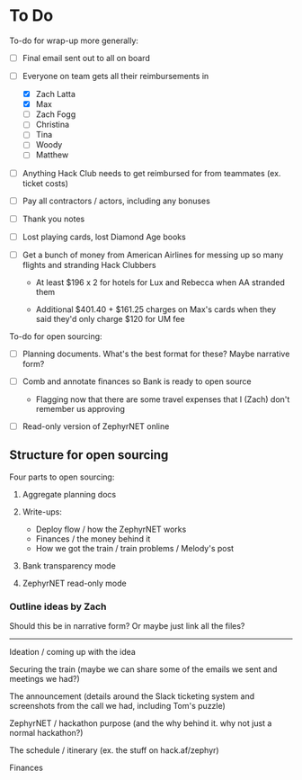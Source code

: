 # To Do

To-do for wrap-up more generally:

- [ ] Final email sent out to all on board

- [ ] Everyone on team gets all their reimbursements in

  - [x] Zach Latta
  - [x] Max
  - [ ] Zach Fogg
  - [ ] Christina
  - [ ] Tina
  - [ ] Woody
  - [ ] Matthew

- [ ] Anything Hack Club needs to get reimbursed for from teammates (ex. ticket costs)

- [ ] Pay all contractors / actors, including any bonuses

- [ ] Thank you notes

- [ ] Lost playing cards, lost Diamond Age books

- [ ] Get a bunch of money from American Airlines for messing up so many flights and stranding Hack Clubbers

  - At least $196 x 2 for hotels for Lux and Rebecca when AA stranded them

  - Additional $401.40 + $161.25 charges on Max's cards when they said they'd only charge $120 for UM fee

To-do for open sourcing:

- [ ] Planning documents. What's the best format for these? Maybe narrative form?

- [ ] Comb and annotate finances so Bank is ready to open source

  - Flagging now that there are some travel expenses that I (Zach) don't remember us approving

- [ ] Read-only version of ZephyrNET online

## Structure for open sourcing

Four parts to open sourcing:

1. Aggregate planning docs
2. Write-ups:

   - Deploy flow / how the ZephyrNET works
   - Finances / the money behind it
   - How we got the train / train problems / Melody's post

3. Bank transparency mode
4. ZephyrNET read-only mode

### Outline ideas by Zach

Should this be in narrative form? Or maybe just link all the files?

---

Ideation / coming up with the idea

Securing the train (maybe we can share some of the emails we sent and meetings we had?)

The announcement (details around the Slack ticketing system and screenshots from the call we had, including Tom's puzzle)

ZephyrNET / hackathon purpose (and the why behind it. why not just a normal hackathon?)

The schedule / itinerary (ex. the stuff on hack.af/zephyr)

Finances
